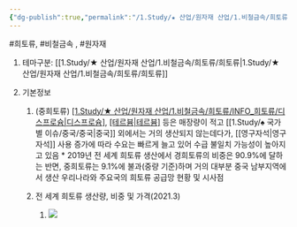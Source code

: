 ```yaml
---
{"dg-publish":true,"permalink":"/1.Study/★ 산업/원자재 산업/1.비철금속/희토류/INFO_희토류/중희토류/","created":"2024-11-20T21:02:28.813+09:00","updated":"2025-06-03T20:07:20.602+09:00"}
---
```


#희토류, #비철금속 , #원자재 


1. 테마구분: [[1.Study/★ 산업/원자재 산업/1.비철금속/희토류/희토류\|1.Study/★ 산업/원자재 산업/1.비철금속/희토류/희토류]]

1. 기본정보
	1. (중희토류) [[1.Study/★ 산업/원자재 산업/1.비철금속/희토류/INFO_희토류/디스프로슘\|디스프로슘]](Dy), [[테르븀\|테르븀]](Tb) 등은 매장량이 적고 [[1.Study/♠ 국가별 이슈/중국/중국\|중국]] 외에서는 거의 생산되지 않는데다가, [[영구자석\|영구자석]] 사용 증가에 따라 수요는 빠르게 늘고 있어 수급 불일치 가능성이 높아지고 있음 
					* 2019년 전 세계 희토류 생산에서 경희토류의 비중은 90.9%에 달하는 반면, 중희토류는 9.1%에 불과(중량 기준)하며 거의 대부분 중국 남부지역에서 생산 우리나라와 주요국의 희토류 공급망 현황 및 시사점 
					  
	2. 전 세계 희토류 생산량, 비중 및 가격(2021.3)
		1. ![](https://i.imgur.com/oLzAXRG.png)

